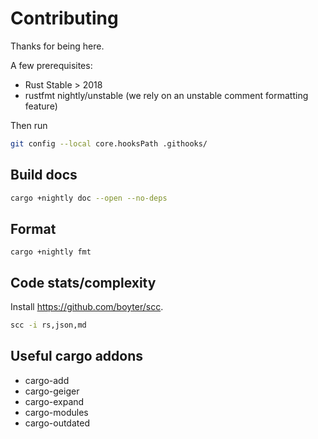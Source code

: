 # Contributing

Thanks for being here.

A few prerequisites:
- Rust Stable > 2018
- rustfmt nightly/unstable (we rely on an unstable comment formatting feature)

Then run 
```bash
git config --local core.hooksPath .githooks/
```

## Build docs
```sh
cargo +nightly doc --open --no-deps
```

## Format
```
cargo +nightly fmt
```

## Code stats/complexity

Install https://github.com/boyter/scc.

```bash
scc -i rs,json,md
```

## Useful cargo addons

- cargo-add
- cargo-geiger
- cargo-expand
- cargo-modules
- cargo-outdated